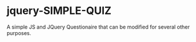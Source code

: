 # jquery-SIMPLE-QUIZ
A simple JS and JQuery Questionaire that can be modified for several other purposes.
